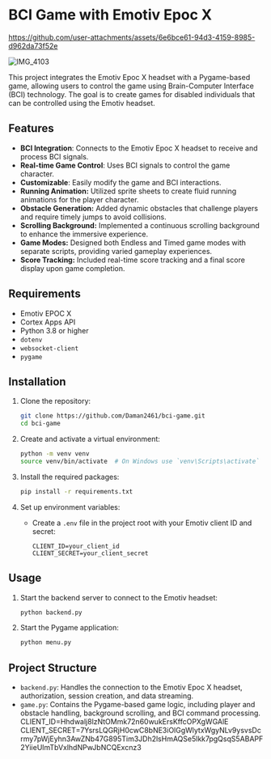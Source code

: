 # BCI Game with Emotiv Epoc X

https://github.com/user-attachments/assets/6e6bce61-94d3-4159-8985-d962da73f52e

![IMG_4103](https://github.com/user-attachments/assets/02e1b40a-949b-4237-abf4-84bafcf4818c)



This project integrates the Emotiv Epoc X headset with a Pygame-based game, allowing users to control the game using Brain-Computer Interface (BCI) technology. The goal is to create games for disabled individuals that can be controlled using the Emotiv headset.

## Features

- **BCI Integration**: Connects to the Emotiv Epoc X headset to receive and process BCI signals.
- **Real-time Game Control**: Uses BCI signals to control the game character.
- **Customizable**: Easily modify the game and BCI interactions.
- **Running Animation:** Utilized sprite sheets to create fluid running animations for the player character.
- **Obstacle Generation:** Added dynamic obstacles that challenge players and require timely jumps to avoid collisions.
- **Scrolling Background:** Implemented a continuous scrolling background to enhance the immersive experience.
- **Game Modes:** Designed both Endless and Timed game modes with separate scripts, providing varied gameplay experiences.
- **Score Tracking:** Included real-time score tracking and a final score display upon game completion.


## Requirements
- Emotiv EPOC X
- Cortex Apps API 
- Python 3.8 or higher
- `dotenv`
- `websocket-client`
- `pygame`

## Installation

1. Clone the repository:
    ```bash
    git clone https://github.com/Daman2461/bci-game.git
    cd bci-game
    ```

2. Create and activate a virtual environment:
    ```bash
    python -m venv venv
    source venv/bin/activate  # On Windows use `venv\Scripts\activate`
    ```

3. Install the required packages:
    ```bash
    pip install -r requirements.txt
    ```

4. Set up environment variables:
    - Create a `.env` file in the project root with your Emotiv client ID and secret:
        ```env
        CLIENT_ID=your_client_id
        CLIENT_SECRET=your_client_secret
        ```

## Usage

1. Start the backend server to connect to the Emotiv headset:
    ```bash
    python backend.py
    ```

2. Start the Pygame application:
    ```bash
    python menu.py
    ```

## Project Structure

- `backend.py`: Handles the connection to the Emotiv Epoc X headset, authorization, session creation, and data streaming.
- `game.py`: Contains the Pygame-based game logic, including player and obstacle handling, background scrolling, and BCI command processing.
CLIENT_ID=Hhdwalj8lzNtOMmk72n60wukErsKffcOPXgWGAlE
CLIENT_SECRET=7YsrsLQGRjH0cwC8bNE3iOlGgWlytxWgyNLv9ysvsDcrmy7pWjEyhn3AwZNb47G895Tim3JDh2lsHmAQSe5lkk7pgQsqS5ABAPF2YiieUlmTbVxlhdNPwJbNCQExcnz3

